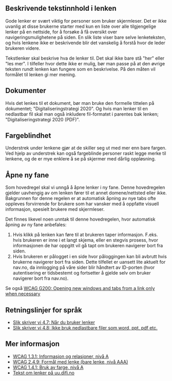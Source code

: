 ## Beskrivende tekstinnhold i lenken

Gode lenker er svært viktig for personer som bruker skjermleser. Det er ikke uvanlig at disse brukerne starter med kun en liste over alle tilgjengelige lenker på en nettside, for å forsøke å få oversikt over navigeringsmulighetene på siden. En slik liste viser bare selve lenketeksten, og hvis lenkene ikke er beskrivende blir det vanskelig å forstå hvor de leder brukeren videre.

Tekstlenker skal beskrive hva de lenker til. Det skal ikke bare stå "her" eller "les mer". I tilfeller hvor dette ikke er mulig, bør man passe på at den øvrige teksten rundt lenken kan fungere som en beskrivelse. På den måten vil formålet til lenken gi mer mening.

## Dokumenter

Hvis det lenkes til et dokument, bør man bruke den formelle tittelen på dokumentet; "Digitaliseringstrategi 2020". Og hvis man lenker til en nedlastbar fil skal man også inkludere fil-formatet i parentes bak lenken; "Digitaliseringstrategi 2020 (PDF)".

## Fargeblindhet

Understrek under lenkene gjør at de skiller seg ut med mer enn bare fargen. Ved hjelp av understrek kan også fargeblinde personer raskt legge merke til lenkene, og de er mye enklere å se på skjermer med dårlig oppløsning.

## Åpne ny fane

Som hovedregel skal vi unngå å åpne lenker i ny fane. Denne hovedregelen gjelder uavhengig av om lenken fører til et annet domene/nettsted eller ikke. Bakgrunnen for denne regelen er at automatisk åpning av nye tabs ofte oppleves forvirrende for brukere som har vansker med å oppfatte visuell informasjon, spesielt brukere med skjermleser.

Det finnes likevel noen unntak til denne hovedregelen, hvor automatisk åpning av ny fane anbefales:

1. Hvis klikk på lenken kan føre til at brukeren taper informasjon. F.eks. hvis brukeren er inne i et langt skjema, eller en stegvis prosess, hvor informasjonen de har oppgitt vil gå tapt om brukeren navigerer bort fra siden.
2. Hvis brukeren er pålogget i en side hvor påloggingen kan bli avbrutt hvis brukerne navigerer bort fra siden. Dette tilfellet er uansett lite aktuelt for nav.no, da innlogging på våre sider blir håndtert av ID-porten (hvor autentisering er tidsbestemt og fortsetter å gjelde selv om bruker navigerer bort fra nav.no).

Se også [WCAG G200: Opening new windows and tabs from a link only when necessary](https://www.w3.org/TR/WCAG20-TECHS/G200.html)

## Retningslinjer for språk

- [Slik skriver vi 4.7: Når du bruker lenker](/resources/language#4.7-når-du-bruker-lenker)
- [Slik skriver vi 4.8: Ikke bruk nedlastbare filer som word, ppt, pdf etc.](/resources/language#4.8-ikke-bruk-nedlastbare-filer-som-word,-ppt,-pdf-etc.)

## Mer informasjon

- [WCAG 1.3.1: Informasjon og relasjoner, nivå A](https://uu.difi.no/krav-og-regelverk/wcag-20-standarden/131-informasjon-og-relasjoner-niva)
- [WCAG 2.4.9: Formål med lenke (bare lenke, nivå AAA)](https://uu.difi.no/krav-og-regelverk/wcag-20-standarden/ikke-lovpalagte-krav/249-formal-med-lenke-bare-lenke-niva-aaa)
- [WCAG 1.4.1: Bruk av farge, nivå A](https://uu.difi.no/krav-og-regelverk/wcag-20-standarden/141-bruk-av-farge-niva)
- [Tekst om lenker på uu.difi.no](https://uu.difi.no/krav-og-regelverk/losningsforslag-web/lenker)

